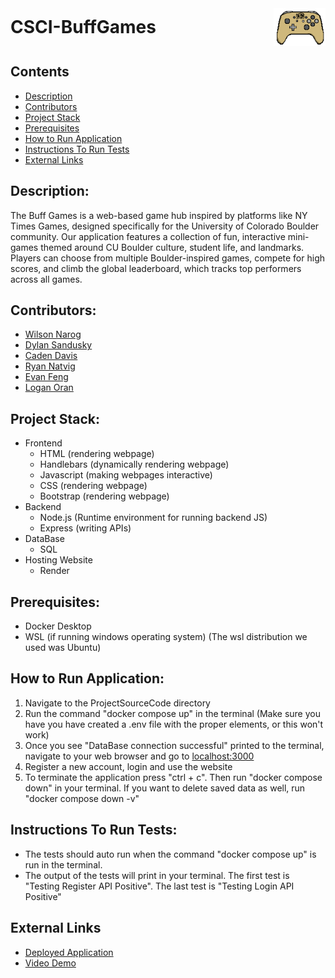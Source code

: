 <div style="display: flex; align-items: center; justify-content: space-between;">
  <h1 style="margin: 0;">CSCI-BuffGames</h1>
  <img src="BuffGamesLogo.png" alt="Buff Games Logo" style="height: 60px;" />
</div>

## Contents
- [Description](#description)
- [Contributors](#contributors)
- [Project Stack](#project-stack)
- [Prerequisites](#prerequisites)
- [How to Run Application](#how-to-run-application)
- [Instructions To Run Tests](#instructions-to-run-tests)
- [External Links](#external-links)

## Description: 
The Buff Games is a web-based game hub inspired by platforms like NY Times Games, designed specifically for the University of Colorado Boulder community. Our application features a collection of fun, interactive mini-games themed around CU Boulder culture, student life, and landmarks. Players can choose from multiple Boulder-inspired games, compete for high scores, and climb the global leaderboard, which tracks top performers across all games. 

## Contributors: 
- [Wilson Narog](https://github.com/WHNarog)
- [Dylan Sandusky](https://github.com/Twinularity)
- [Caden Davis](https://github.com/Anonas3675)
- [Ryan Natvig](https://github.com/ryanrocksforever)
- [Evan Feng](https://github.com/Evancholy1)
- [Logan Oran](https://github.com/OramLogan)

## Project Stack:
+ Frontend
  + HTML (rendering webpage)
  + Handlebars (dynamically rendering webpage)
  + Javascript (making webpages interactive)
  + CSS (rendering webpage)
  + Bootstrap (rendering webpage)
+ Backend
  + Node.js (Runtime environment for running backend JS)
  + Express (writing APIs)
+ DataBase
  + SQL
+ Hosting Website
  + Render

## Prerequisites: 
- Docker Desktop
- WSL (if running windows operating system) (The wsl distribution we used was Ubuntu)

## How to Run Application:
1) Navigate to the ProjectSourceCode directory
2) Run the command "docker compose up" in the terminal (Make sure you have you have created a .env file with the proper elements, or this won't work)
3) Once you see "DataBase connection successful" printed to the terminal, navigate to your web browser and go to [localhost:3000](http://localhost:3000)
4) Register a new account, login and use the website
5) To terminate the application press "ctrl + c". Then run "docker compose down" in your terminal. If you want to delete saved data as well, run "docker compose down -v"

## Instructions To Run Tests:
 - The tests should auto run when the command "docker compose up" is run in the terminal.
 - The output of the tests will print in your terminal. The first test is "Testing Register API Positive". The last test is "Testing Login API Positive"

## External Links
- [Deployed Application](https://software-dev-buff-games.onrender.com/)
- [Video Demo](https://o365coloradoedu-my.sharepoint.com/:v:/g/personal/dysa4879_colorado_edu/EQCTsmN0MMpOnrYyuuG_t8YBpI1IIMmWw56JJFS8VDQIOA)
